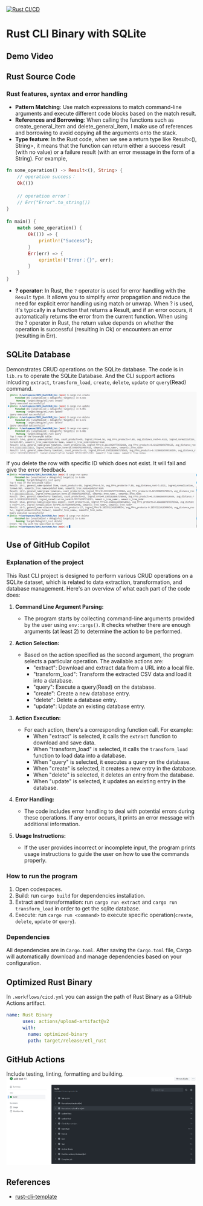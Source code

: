[![Rust CI/CD](https://github.com/nogibjj/IDP2_RustCRUD_hzx/actions/workflows/cicd.yml/badge.svg)](https://github.com/nogibjj/IDP2_RustCRUD_hzx/actions/workflows/cicd.yml)
# Rust CLI Binary with SQLite

## Demo Video


## Rust Source Code
###  Rust features, syntax and error handling
- **Pattern Matching**: Use match expressions to match command-line arguments and execute different code blocks based on the match result.
- **References and Borrowing**: When calling the functions such as create_general_item and delete_general_item, I make use of references and borrowing to avoid copying all the arguments onto the stack.
- **Type feature**: In the Rust code, when we see a return type like Result<(), String>, it means that the function can return either a success result (with no value) or a failure result (with an error message in the form of a String). For example,
```Rust
fn some_operation() -> Result<(), String> {
    // operation success：
    Ok(())

    // operation error：
    // Err("Error".to_string())
}

fn main() {
    match some_operation() {
        Ok(()) => {
            println!("Success");
        }
        Err(err) => {
            eprintln!("Error：{}", err);
        }
    }
}
```

- **? operator**: In Rust, the `?` operator is used for error handling with the `Result` type. It allows you to simplify error propagation and reduce the need for explicit error handling using match or unwrap. When ? is used, it's typically in a function that returns a Result, and if an error occurs, it automatically returns the error from the current function. When using the ? operator in Rust, the return value depends on whether the operation is successful (resulting in Ok) or encounters an error (resulting in Err).

## SQLite Database
Demonstrates CRUD operations on the SQLite database. The code is in `lib.rs` to operate the SQLite Database. And the CLI support actions inlcuding `extract`, `transform_load`, `create`, `delete`, `update` or `query`(Read) command.
![Alt text](image.png)

If you delete the row with specific ID which does not exist. It will fail and give the error feedback.
![Alt text](image-1.png)

## Use of GitHub Copilot
### Explanation of the project
This Rust CLI project is designed to perform various CRUD operations on a SQLite dataset, which is related to data extraction, transformation, and database management. Here's an overview of what each part of the code does:

1. **Command Line Argument Parsing:**
   - The program starts by collecting command-line arguments provided by the user using `env::args()`. It checks whether there are enough arguments (at least 2) to determine the action to be performed.

2. **Action Selection:**
   - Based on the action specified as the second argument, the program selects a particular operation. The available actions are:
     - "extract": Download and extract data from a URL into a local file.
     - "transform_load": Transform the extracted CSV data and load it into a database.
     - "query": Execute a query(Read) on the database.
     - "create": Create a new database entry.
     - "delete": Delete a database entry.
     - "update": Update an existing database entry.

3. **Action Execution:**
   - For each action, there's a corresponding function call. For example:
     - When "extract" is selected, it calls the `extract` function to download and save data.
     - When "transform_load" is selected, it calls the `transform_load` function to load data into a database.
     - When "query" is selected, it executes a query on the database.
     - When "create" is selected, it creates a new entry in the database.
     - When "delete" is selected, it deletes an entry from the database.
     - When "update" is selected, it updates an existing entry in the database.

4. **Error Handling:**
   - The code includes error handling to deal with potential errors during these operations. If any error occurs, it prints an error message with additional information.

5. **Usage Instructions:**
   - If the user provides incorrect or incomplete input, the program prints usage instructions to guide the user on how to use the commands properly.

### How to run the program
1. Open codespaces.
2. Build: run `cargo build` for dependencies installation.
3. Extract and transformation: run `cargo run extract` and `cargo run transform_load` in order to get the sqlite database.
4. Execute: run `cargo run <command>` to execute specific operation(`create`, `delete`, `update` or `query`).

### Dependencies 
All dependencies are in `Cargo.toml`. After saving the `Cargo.toml` file, Cargo will automatically download and manage dependencies based on your configuration.

## Optimized Rust Binary
In `.workflows/cicd.yml` you can assign the path of Rust Binary as a GitHub Actions artifact.
``` yml
name: Rust Binary
      uses: actions/upload-artifact@v2
      with:
        name: optimized-binary
        path: target/release/etl_rust
```

## GitHub Actions
Include testing, linting, formatting and building.
![Alt text](image-2.png)

## References

* [rust-cli-template](https://github.com/kbknapp/rust-cli-template)
